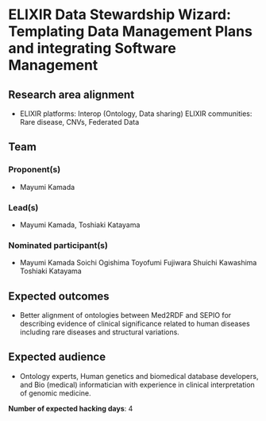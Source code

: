 # ELIXIR Data Stewardship Wizard: Templating Data Management Plans and integrating Software Management

## Research area alignment

- ELIXIR platforms: Interop (Ontology, Data sharing)
 ELIXIR communities: Rare disease, CNVs, Federated Data

## Team

### Proponent(s)

- Mayumi Kamada

### Lead(s)

- Mayumi Kamada, 
 Toshiaki Katayama

### Nominated participant(s)

- Mayumi Kamada 
 Soichi Ogishima 
 Toyofumi Fujiwara 
 Shuichi Kawashima 
 Toshiaki Katayama

## Expected outcomes

- Better alignment of ontologies between Med2RDF and SEPIO for describing evidence of clinical significance related to human diseases including rare diseases and structural variations.

## Expected audience

- Ontology experts, Human genetics and biomedical database developers, and Bio (medical) informatician with experience in clinical interpretation of genomic medicine.

**Number of expected hacking days**: 4

